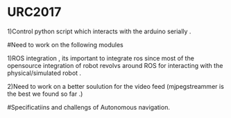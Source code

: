 # URC2017
1)Control python script which interacts with the arduino serially .

#Need to work on the following modules

1)ROS integration , its important to integrate ros since most of the opensource integration of robot  revolvs around ROS for interacting with the physical/simulated robot .

2)Need to work on a better soulution for the video feed (mjpegstreammer is the best we found so far .)

#Specificatiins and challengs of Autonomous navigation.
